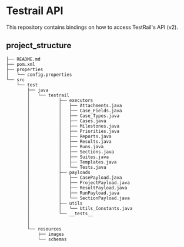 # Testrail API
This repository contains bindings on how to access TestRail's API (v2). 

## project_structure

    ├── README.md
    ├── pom.xml
    ├── properties
    │   └── config.properties
    └── src
        └── test
            ├── java
            │   └── testrail
            │           ├── executors
            │           │   ├── Attachments.java
            │           │   ├── Case_Fields.java
            │           │   ├── Case_Types.java
            │           │   ├── Cases.java
            │           │   ├── Milestones.java
            │           │   ├── Priorities.java
            │           │   ├── Reports.java
            │           │   ├── Results.java
            │           │   ├── Runs.java
            │           │   ├── Sections.java
            │           │   ├── Suites.java
            │           │   ├── Templates.java
            │           │   └── Tests.java
            │           ├── payloads
            │           │   ├── CasePayload.java
            │           │   ├── ProjectPayload.java
            │           │   ├── ResultPayload.java
            │           │   ├── RunPayload.java
            │           │   └── SectionPayload.java     
            │           ├── utils
            │           │   └── Utils_Constants.java    
            │           └── __tests__          
            │                 
            │               
            └── resources
                ├── images
                └── schemas